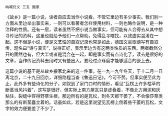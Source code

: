     呐喊衍义 三五 搬家 

   《故乡》是一篇小说，读者自应去当作小说看，不管它里边有多少事实。我们别一方面从里边举出事实来，一则可以看著者怎样使用材料，一则也略作说明，是一种注释的性质。还有一层，读者虽然不把小说当做事实，但可能有人会得去从其中想寻传记的资料，这里也就给予他们一点帮助，免得乱寻瞎找，以致虚实混淆在一起。这不但是小说，便是文艺性的自叙记录也常是如此，德国文豪歌德写有自叙传，题名曰“诗与真实”，说得正好，表示里边含有这两类性质的东西。两者截然分开的固然也有，但大半或者是混合在一起，即是事实而有点诗化了，读去是很好的文章，当作传记资料去用时又有些出入，要经过点琢磨才能够适合的嵌上去。

   这篇小说的基干是从故乡搬家北来的这一件事，在一九一九年冬天，于十二月一日离北京，二十九日回京，详细路程当查《鲁迅日记》，今可不赘。但事实便至此为止，此外多有些诗化的分子，如叙到了家门口时的情形，看见“瓦楞上许多枯草的断茎当风抖着”，这写是很好，但实际上南方屋瓦只是虚叠着，不像北方用泥和灰粘住，裂缝中容得野草生根，那边所有的是瓦松，到冬天都干萎了，不会像莎草类那么的有断茎矗立着的。话虽如此，若是这里说望见瓦楞上倒着些干萎的瓦松，文字的效力便要差了不少了。

